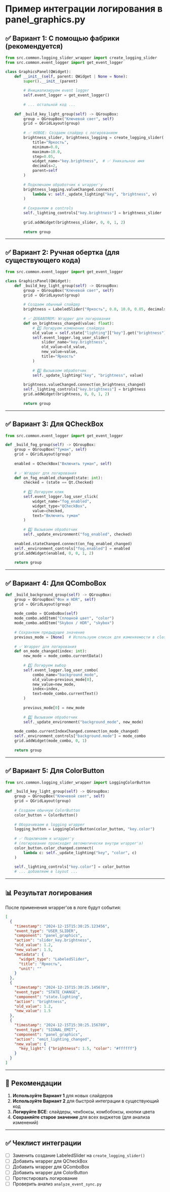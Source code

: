 # Пример интеграции логирования в panel_graphics.py

## ✅ Вариант 1: С помощью фабрики (рекомендуется)

```python
from src.common.logging_slider_wrapper import create_logging_slider
from src.common.event_logger import get_event_logger

class GraphicsPanel(QWidget):
    def __init__(self, parent: QWidget | None = None):
        super().__init__(parent)
        
        # Инициализируем event logger
        self.event_logger = get_event_logger()
        
        # ... остальной код ...
    
    def _build_key_light_group(self) -> QGroupBox:
        group = QGroupBox("Ключевой свет", self)
        grid = QGridLayout(group)
        
        # ✅ НОВОЕ: Создаем слайдер с логированием
        brightness_slider, brightness_logging = create_logging_slider(
            title="Яркость",
            minimum=0.0,
            maximum=10.0,
            step=0.05,
            widget_name="key.brightness",  # ✅ Уникальное имя
            decimals=2,
            parent=self
        )
        
        # Подключаем обработчик к wrapper'у
        brightness_logging.valueChanged.connect(
            lambda v: self._update_lighting("key", "brightness", v)
        )
        
        # Сохраняем в controls
        self._lighting_controls["key.brightness"] = brightness_slider
        
        grid.addWidget(brightness_slider, 0, 0, 1, 2)
        
        return group
```

---

## ✅ Вариант 2: Ручная обертка (для существующего кода)

```python
from src.common.event_logger import get_event_logger

class GraphicsPanel(QWidget):
    def _build_key_light_group(self) -> QGroupBox:
        group = QGroupBox("Ключевой свет", self)
        grid = QGridLayout(group)
        
        # Создаем обычный слайдер
        brightness = LabeledSlider("Яркость", 0.0, 10.0, 0.05, decimals=2)
        
        # ✅ ДОБАВЛЯЕМ: Wrapper для логирования
        def on_brightness_changed(value: float):
            # 1️⃣ Логируем изменение слайдера
            old_value = self.state["lighting"]["key"].get("brightness")
            self.event_logger.log_user_slider(
                slider_name="key.brightness",
                old_value=old_value,
                new_value=value,
                title="Яркость"
            )
            
            # 2️⃣ Вызываем обработчик
            self._update_lighting("key", "brightness", value)
        
        brightness.valueChanged.connect(on_brightness_changed)
        self._lighting_controls["key.brightness"] = brightness
        grid.addWidget(brightness, 0, 0, 1, 2)
        
        return group
```

---

## ✅ Вариант 3: Для QCheckBox

```python
from src.common.event_logger import get_event_logger

def _build_fog_group(self) -> QGroupBox:
    group = QGroupBox("Туман", self)
    grid = QGridLayout(group)
    
    enabled = QCheckBox("Включить туман", self)
    
    # ✅ Wrapper для логирования
    def on_fog_enabled_changed(state: int):
        checked = (state == Qt.Checked)
        
        # 1️⃣ Логируем клик
        self.event_logger.log_user_click(
            widget_name="fog_enabled",
            widget_type="QCheckBox",
            value=checked,
            text="Включить туман"
        )
        
        # 2️⃣ Вызываем обработчик
        self._update_environment("fog_enabled", checked)
    
    enabled.stateChanged.connect(on_fog_enabled_changed)
    self._environment_controls["fog.enabled"] = enabled
    grid.addWidget(enabled, 0, 0, 1, 2)
    
    return group
```

---

## ✅ Вариант 4: Для QComboBox

```python
def _build_background_group(self) -> QGroupBox:
    group = QGroupBox("Фон и HDR", self)
    grid = QGridLayout(group)
    
    mode_combo = QComboBox(self)
    mode_combo.addItem("Сплошной цвет", "color")
    mode_combo.addItem("Skybox / HDR", "skybox")
    
    # Сохраняем предыдущее значение
    previous_mode = [None]  # Используем список для изменяемости в closure
    
    # ✅ Wrapper для логирования
    def on_mode_changed(index: int):
        new_mode = mode_combo.currentData()
        
        # 1️⃣ Логируем выбор
        self.event_logger.log_user_combo(
            combo_name="background_mode",
            old_value=previous_mode[0],
            new_value=new_mode,
            index=index,
            text=mode_combo.currentText()
        )
        
        previous_mode[0] = new_mode
        
        # 2️⃣ Вызываем обработчик
        self._update_environment("background_mode", new_mode)
    
    mode_combo.currentIndexChanged.connect(on_mode_changed)
    self._environment_controls["background.mode"] = mode_combo
    grid.addWidget(mode_combo, 0, 1)
    
    return group
```

---

## ✅ Вариант 5: Для ColorButton

```python
from src.common.logging_slider_wrapper import LoggingColorButton

def _build_key_light_group(self) -> QGroupBox:
    group = QGroupBox("Ключевой свет", self)
    grid = QGridLayout(group)
    
    # Создаем обычную ColorButton
    color_button = ColorButton()
    
    # Оборачиваем в logging wrapper
    logging_button = LoggingColorButton(color_button, "key.color")
    
    # ✅ Подключаем к wrapper'у
    # (логирование происходит автоматически внутри wrapper'а)
    color_button.color_changed.connect(
        lambda c: self._update_lighting("key", "color", c)
    )
    
    self._lighting_controls["key.color"] = color_button
    # ... добавляем в layout ...
```

---

## 📊 Результат логирования

После применения wrapper'ов в логе будут события:

```json
[
  {
    "timestamp": "2024-12-15T15:30:25.123456",
    "event_type": "USER_SLIDER",
    "component": "panel_graphics",
    "action": "slider_key.brightness",
    "old_value": 1.2,
    "new_value": 1.5,
    "metadata": {
      "widget_type": "LabeledSlider",
      "title": "Яркость",
      "unit": ""
    }
  },
  {
    "timestamp": "2024-12-15T15:30:25.145678",
    "event_type": "STATE_CHANGE",
    "component": "state.lighting",
    "action": "brightness",
    "old_value": 1.2,
    "new_value": 1.5
  },
  {
    "timestamp": "2024-12-15T15:30:25.156789",
    "event_type": "SIGNAL_EMIT",
    "component": "panel_graphics",
    "action": "emit_lighting_changed",
    "new_value": {
      "key_light": {"brightness": 1.5, "color": "#ffffff"}
    }
  }
]
```

---

## 🎯 Рекомендации

1. **Используйте Вариант 1** для новых слайдеров
2. **Используйте Вариант 2** для быстрой интеграции в существующий код
3. **Логируйте ВСЕ**: слайдеры, чекбоксы, комбобоксы, кнопки цвета
4. **Сохраняйте старое значение** для всех виджетов (для анализа изменений)

---

## ✅ Чеклист интеграции

- [ ] Заменить создание LabeledSlider на `create_logging_slider()`
- [ ] Добавить wrapper для QCheckBox
- [ ] Добавить wrapper для QComboBox
- [ ] Добавить wrapper для ColorButton
- [ ] Протестировать логирование
- [ ] Проверить анализ `analyze_event_sync.py`
